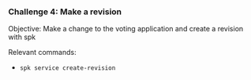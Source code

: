### Challenge 4: Make a revision
Objective: Make a change to the voting application and create a revision with spk

Relevant commands:
- `spk service create-revision`
